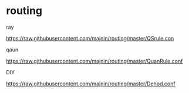 # routing
ray

https://raw.githubusercontent.com/majnin/routing/master/QSrule.con


qaun

https://raw.githubusercontent.com/majnin/routing/master/QuanRule.conf

DIY 

https://raw.githubusercontent.com/majnin/routing/master/Dehod.conf
